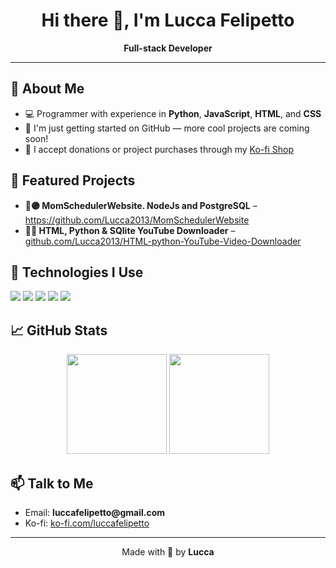 <!-- README.md -->

<h1 align="center">Hi there 👋, I'm Lucca Felipetto</h1>
<p align="center"> 
  <b>Full-stack Developer</b><br>
</p>

<hr>

<h2>🧠 About Me</h2>

<ul>
  <li>💻 Programmer with experience in <b>Python</b>, <b>JavaScript</b>, <b>HTML</b>, and <b>CSS</b></li>
  <li>🚀 I'm just getting started on GitHub — more cool projects are coming soon!</li>
  <li>🔗 I accept donations or project purchases through my <a href="https://ko-fi.com/luccafelipetto" target="_blank">Ko-fi Shop</a></li>
</ul>

<h2>📌 Featured Projects</h2>

<ul>
  <li><b>📲🟣 MomSchedulerWebsite. NodeJs and PostgreSQL</b> – <a href="https://github.com/Lucca2013/MomSchedulerWebsite" target="_blank">https://github.com/Lucca2013/MomSchedulerWebsite</a></li>
  <li><b>📸🔴 HTML, Python & SQlite YouTube Downloader</b> – <a href="https://github.com/Lucca2013/HTML-python-YouTube-Video-Downloader" target="_blank">github.com/Lucca2013/HTML-python-YouTube-Video-Downloader</a></li>
</ul>

<h2>🧰 Technologies I Use</h2>

<p>
  <img src="https://img.shields.io/badge/HTML5-E34F26?style=for-the-badge&logo=html5&logoColor=white"/> 
  <img src="https://img.shields.io/badge/CSS3-1572B6?style=for-the-badge&logo=css3&logoColor=white"/> 
  <img src="https://img.shields.io/badge/JavaScript-F7DF1E?style=for-the-badge&logo=javascript&logoColor=black"/> 
  <img src="https://img.shields.io/badge/Python-3670A0?style=for-the-badge&logo=python&logoColor=white"/> 
  <img src="https://img.shields.io/badge/C%23-239120?style=for-the-badge&logo=c-sharp&logoColor=white"/>
</p>

<h2>📈 GitHub Stats</h2>

<p align="center"> 
  <img src="https://github-readme-stats.vercel.app/api?username=Lucca2013&show_icons=true&theme=radical&cache_seconds=1" height="160"/> 
  <img src="https://github-readme-stats.vercel.app/api/top-langs/?username=Lucca2013&layout=compact&theme=radical&cache_seconds=1" height="160"/>
</p>

<h2>📫 Talk to Me</h2>

<ul> 
  <li>Email: <b>luccafelipetto@gmail.com</b></li> 
  <li>Ko-fi: <a href="https://ko-fi.com/luccafelipetto">ko-fi.com/luccafelipetto</a></li>
</ul>

---

<p align="center"> 
  Made with 💙 by <b>Lucca</b>
</p>
